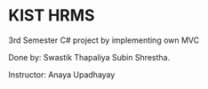 # KIST HRMS

3rd Semester C# project by implementing own MVC 

Done by:
Swastik Thapaliya
Subin Shrestha.

Instructor:
Anaya Upadhayay
